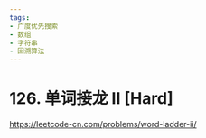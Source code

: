 ```yaml
---
tags:
- 广度优先搜索
- 数组
- 字符串
- 回溯算法
---
```


# 126. 单词接龙 II [Hard]

<https://leetcode-cn.com/problems/word-ladder-ii/>
